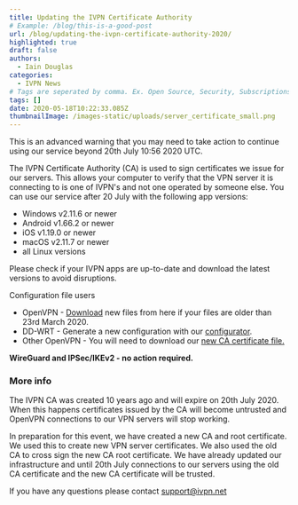 ```yaml
---
title: Updating the IVPN Certificate Authority
# Example: /blog/this-is-a-good-post
url: /blog/updating-the-ivpn-certificate-authority-2020/
highlighted: true
draft: false
authors:
  - Iain Douglas
categories:
  - IVPN News
# Tags are seperated by comma. Ex. Open Source, Security, Subscriptions
tags: []
date: 2020-05-18T10:22:33.085Z
thumbnailImage: /images-static/uploads/server_certificate_small.png
---
```

This is an advanced warning that you may need to take action to continue using our service beyond 20th July 10:56 2020 UTC.

The IVPN Certificate Authority (CA) is used to sign certificates we issue for our servers. This allows your computer to verify that the VPN server it is connecting to is one of IVPN's and not one operated by someone else. You can use our service after 20 July with the following app versions:

* Windows v2.11.6 or newer
* Android v1.66.2 or newer
* iOS v1.19.0 or newer
* macOS v2.11.7 or newer
* all Linux versions

Please check if your IVPN apps are up-to-date and download the latest versions to avoid disruptions.

Configuration file users

* OpenVPN - [Download][1] new files from here if your files are older than 23rd March 2020.
* DD-WRT - Generate a new configuration with our [configurator][2].
* Other OpenVPN - You will need to download our [new CA certificate file.][3]

**WireGuard and IPSec/IKEv2 - no action required.**

### More info

The IVPN CA was created 10 years ago and will expire on 20th July 2020. When this happens certificates issued by the CA will become untrusted and OpenVPN connections to our VPN servers will stop working.

In preparation for this event, we have created a new CA and root certificate. We used this to create new VPN server certificates. We also used the old CA to cross sign the new CA root certificate. We have already updated our infrastructure and until 20th July connections to our servers using the old CA certificate and the new CA certificate will be trusted.

If you have any questions please contact <support@ivpn.net>

 [1]: /releases/config/ivpn-openvpn-config.zip
 [2]: /clientarea/ddwrt
 [3]: /releases/config/ca.crt
